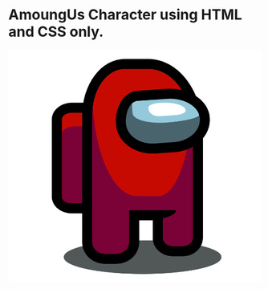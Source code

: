 # AmoungUs Character using HTML and CSS only.
<img src="https://github.com/meetxpress/Codepens/blob/main/Amoung%20Us%20Character/Capture.PNG"/>
